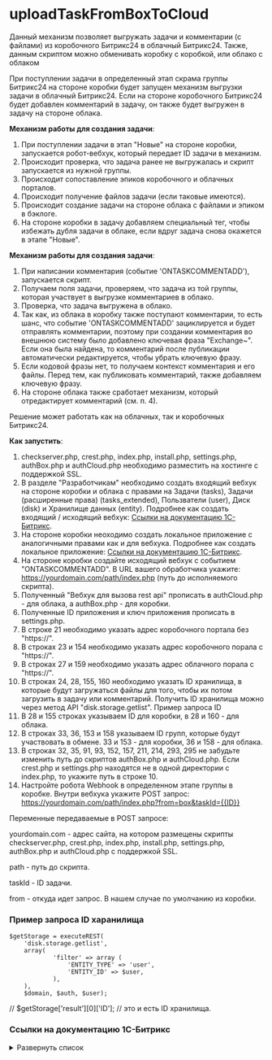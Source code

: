 # uploadTaskFromBoxToCloud
Данный механизм позволяет выгружать задачи и комментарии (с файлами) из коробочного Битрикс24 в облачный Битрикс24. Также, данным скриптом можно обменивать коробку с коробкой, или облако с облаком

При поступлении задачи в определенный этап скрама группы Битрикс24 на стороне коробки будет запущен механизм выгрузки задачи в облачный Битрикс24. Если на стороне коробочного Битрикс24 будет добавлен комментарий в задачу, он также будет выгружен в задачу на стороне облака.

**Механизм работы для создания задачи**:

1. При поступлении задачи в этап "Новые" на стороне коробки, запускается робот-вебхук, который передает ID задачи в механизм. 
2. Происходит проверка, что задача ранее не выгружалась и скрипт запускается из нужной группы.
3. Происходит сопоставление эпиков коробочного и облачных порталов.
4. Происходит получение файлов задачи (если таковые имеются).
5. Происходит создание задачи на стороне облака с файлами и эпиком в бэклоге.
6. На стороне коробки в задачу добавляем специальный тег, чтобы избежать дубля задачи в облаке, если вдруг задача снова окажется в этапе "Новые".

**Механизм работы для создания задачи**:

1. При написании комментария (событие 'ONTASKCOMMENTADD'), запускается скрипт.
2. Получаем поля задачи, проверяем, что задача из той группы, которая участвует в выгрузке комментариев в облако.
3. Проверка, что задача выгружена в облако.
4. Так как, из облака в коробку также поступают комментарии, то есть шанс, что событие 'ONTASKCOMMENTADD' зациклируется и будет отправлять комментарии, поэтому при создании комментария во внешнюю систему было добавлено ключевая фраза "Exchange~". Если она была найдена, то комментарий после публикации автоматически редактируется, чтобы убрать ключевую фразу.
5. Если кодовой фразы нет, то получаем контекст комментария и его файлы. Перед тем, как публиковать комментарий, также добавляем ключевую фразу.
6. На стороне облака также сработает механизм, который отредактирует комментарий (см. п. 4).

Решение может работать как на облачных, так и коробочных Битрикс24. 

**Как запустить**:
1. checkserver.php, crest.php, index.php, install.php, settings.php, authBox.php и authCloud.php необходимо разместить на хостинге с поддержкой SSL.
2. В разделе "Разработчикам" необходимо создать входящий вебхук на стороне коробки и облака с правами на Задачи (tasks), Задачи (расширенные права) (tasks_extended), Пользватели (user), Диск (disk) и Хранилище данных (entity). Подробнее как создать входящий / исходящий вебхук: [Ссылки на документацию 1С-Битрикс](https://github.com/thnik911/callbackMangoTelecom/blob/main/README.md#%D1%81%D1%81%D1%8B%D0%BB%D0%BA%D0%B8-%D0%BD%D0%B0-%D0%B4%D0%BE%D0%BA%D1%83%D0%BC%D0%B5%D0%BD%D1%82%D0%B0%D1%86%D0%B8%D1%8E-1%D1%81-%D0%B1%D0%B8%D1%82%D1%80%D0%B8%D0%BA%D1%81-%D0%B8-mango-office).
3. На стороне коробки неоходимо создать локальное приложение с аналогичными правами как и для вебхука. Подробнее как создать локальное приложение: [Ссылки на документацию 1С-Битрикс](https://github.com/thnik911/callbackMangoTelecom/blob/main/README.md#%D1%81%D1%81%D1%8B%D0%BB%D0%BA%D0%B8-%D0%BD%D0%B0-%D0%B4%D0%BE%D0%BA%D1%83%D0%BC%D0%B5%D0%BD%D1%82%D0%B0%D1%86%D0%B8%D1%8E-1%D1%81-%D0%B1%D0%B8%D1%82%D1%80%D0%B8%D0%BA%D1%81-%D0%B8-mango-office).
4. На стороне коробки создайте исходящий вебхук с событием "ONTASKCOMMENTADD". В URL вашего обработчика укажите: https://yourdomain.com/path/index.php (путь до исполняемого скрипта).
5. Полученный "Вебхук для вызова rest api" прописать в authCloud.php - для облака, а authBox.php - для коробки.
6. Полученные ID приложения и ключ приложения прописать в settings.php.
7. В строке 21 необходимо указать адрес коробочного портала без "https://".
8. В строках 23 и 154 необходимо указать адрес коробочного порала с "https://".
9. В строках 27 и 159 необходимо указать адрес облачного порала с "https://".
10. В строках 24, 28, 155, 160 необходимо указать ID хранилища, в которые будут загружаться файлы для того, чтобы их потом загрузить в задачу или комментарий. Получить ID хранилища можно через метод API "disk.storage.getlist". Пример запроса ID
11. В 28 и 155 строках указываем ID для коробки, в 28 и 160 - для облака.
12. В строках 33, 36, 153 и 158 указываем ID групп, которые будут участвовать в обмене. 33 и 153 - для коробки, 36 и 158 - для облака.
13. В строках 32, 35, 91, 93, 152, 157, 211, 214, 293, 295 не забудьте изменить путь до скриптов authBox.php и authCloud.php. Если crest.php и settings.php находятся не в одной директории с index.php, то укажите путь в строке 10.
14. Настройте робота Webhook в определенном этапе группы в коробке. Внутри вебхука укажите POST запрос: https://yourdomain.com/path/index.php?from=box&taskId={{ID}}

Переменные передаваемые в POST запросе:

yourdomain.com - адрес сайта, на котором размещены скрипты checkserver.php, crest.php, index.php, install.php, settings.php, authBox.php и authCloud.php с поддержкой SSL.

path - путь до скрипта.

taskId - ID задачи.

from - откуда идет запрос. В нашем случае по умолчанию из коробки.

### Пример запроса ID харанилища

    $getStorage = executeREST(
        'disk.storage.getlist',
        array(
                'filter' => array (
                    'ENTITY_TYPE' => 'user',
                    'ENTITY_ID' => $user,
                ),
        ),
        $domain, $auth, $user);

// $getStorage['result'][0]['ID']; // это и есть ID хранилища.

### Ссылки на документацию 1С-Битрикс

<details><summary>Развернуть список</summary>

1. Действие Webhook внутри Бизнес-процесса / робота https://dev.1c-bitrix.ru/learning/course/index.php?COURSE_ID=57&LESSON_ID=8551
2. Как создать Webhook https://dev.1c-bitrix.ru/learning/course/index.php?COURSE_ID=99&LESSON_ID=8581&LESSON_PATH=8771.8583.8581
3. Как создать локальное приложение https://dev.1c-bitrix.ru/learning/course/index.php?COURSE_ID=99&LESSON_ID=8579&LESSON_PATH=8771.8583.8593.8579
4. Справочник методов REST API Битрикс24 https://dev.1c-bitrix.ru/rest_help/index.php
</details>
